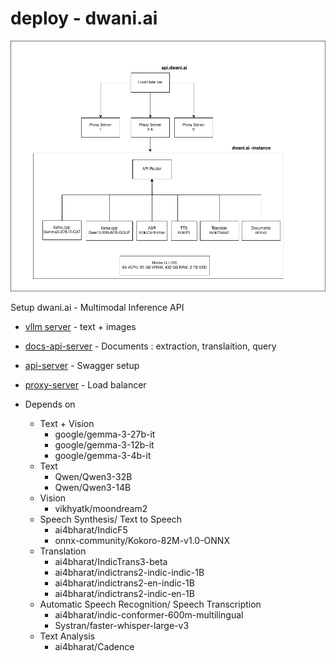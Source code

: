 # deploy - dwani.ai

![dwani API](images/dwani-inference.drawio.png "Engine") 

Setup dwani.ai - Multimodal Inference API

- [vllm server](docs/vllm_setup.md) - text + images
- [docs-api-server](docs/docs_setup.md) - Documents : extraction, translaition, query
- [api-server](docs/api_server_setup.md) - Swagger setup
- [proxy-server](docs/proxy_setup_vm.md) - Load balancer

- Depends on
  - Text + Vision
    - google/gemma-3-27b-it
    - google/gemma-3-12b-it
    - google/gemma-3-4b-it
  - Text
    - Qwen/Qwen3-32B
    - Qwen/Qwen3-14B
  - Vision
    - vikhyatk/moondream2
  - Speech Synthesis/ Text to Speech
    - ai4bharat/IndicF5
    - onnx-community/Kokoro-82M-v1.0-ONNX
  - Translation
    - ai4bharat/IndicTrans3-beta
    - ai4bharat/indictrans2-indic-indic-1B
    - ai4bharat/indictrans2-en-indic-1B
    - ai4bharat/indictrans2-indic-en-1B
  - Automatic Speech Recognition/ Speech Transcription
    - ai4bharat/indic-conformer-600m-multilingual
    - Systran/faster-whisper-large-v3
  - Text Analysis
    - ai4bharat/Cadence

<!-- 

- API Server 
    - sudo docker run  --env-file .env_api_server -p 80:80 dwani/api-server:latest
    - Create A Record in Cloudflare DNS and point to Static IP from GCP 

-->